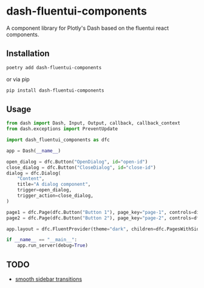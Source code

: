 # dash-fluentui-components

A component library for Plotly's Dash based on the fluentui react components.

## Installation

```sh
poetry add dash-fluentui-components
```

or via pip

```sh
pip install dash-fluentui-components
```

## Usage

```py
from dash import Dash, Input, Output, callback, callback_context
from dash.exceptions import PreventUpdate

import dash_fluentui_components as dfc

app = Dash(__name__)

open_dialog = dfc.Button("OpenDialog", id="open-id")
close_dialog = dfc.Button("CloseDialog", id="close-id")
dialog = dfc.Dialog(
    "Content",
    title="A dialog component",
    trigger=open_dialog,
    trigger_action=close_dialog,
)

page1 = dfc.Page(dfc.Button("Button 1"), page_key="page-1", controls=dialog)
page2 = dfc.Page(dfc.Button("Button 2"), page_key="page-2", controls=dfc.Button("Control 2"))

app.layout = dfc.FluentProvider(theme="dark", children=dfc.PagesWithSidebar([page1, page2], selected_key="page-1"))

if __name__ == "__main__":
    app.run_server(debug=True)

```

## TODO

- [smooth sidebar transitions][smmoth]

[smmoth]: http://reactcommunity.org/react-transition-group/
